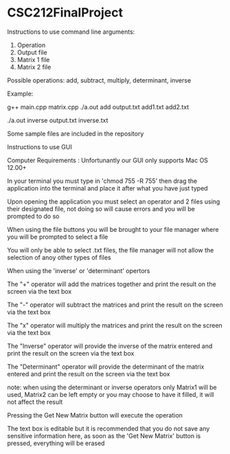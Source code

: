 # CSC212FinalProject
Instructions to use command line arguments:
1. Operation
2. Output file
3. Matrix 1 file
4. Matrix 2 file

Possible operations: add, subtract, multiply, determinant, inverse

Example:

g++ main.cpp matrix.cpp
./a.out add output.txt add1.txt add2.txt

./a.out inverse output.txt inverse.txt


Some sample files are included in the repository



Instructions to use GUI

Computer Requirements : Unfortunantly our GUI only supports Mac OS 12.00+ 

In your terminal you must type in 'chmod 755 -R 755' then drag the application into the terminal and place it after what you have just typed

Upon opening the application you must select an operator and 2 files using their designated file, not doing so will cause errors and you will be prompted to do so

When using the file buttons you will be brought to your file manager where you will be prompted to select a file

You will only be able to select .txt files, the file manager will not allow the selection of anoy other types of files

When using the 'inverse' or 'determinant' opertors 

The "+" operator will add the matrices together and print the result on the screen via the text box

The "-" operator will subtract the matrices and print the result on the screen via the text box

The "x" operator will multiply the matrices and print the result on the screen via the text box

The "Inverse" operator will provide the inverse of the matrix entered and print the result on the screen via the text box

The "Determinant" operator will provide the determinant of the matrix entered and print the result on the screen via the text box

note: when using the determinant or inverse operators only Matrix1 will be used, Matrix2 can be left empty or you may choose to have it filled, it will not affect the result

Pressing the Get New Matrix button will execute the operation

The text box is editable but it is recommended that you do not save any sensitive information here, as soon as the 'Get New Matrix' button is pressed, everything will be erased
